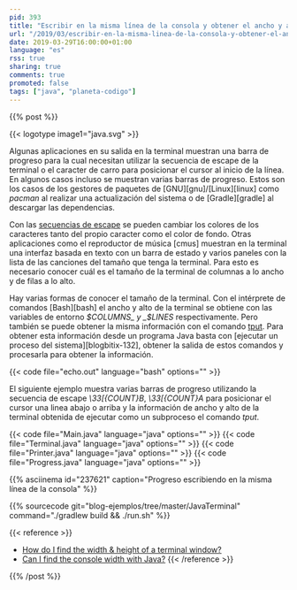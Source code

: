 ```yaml
---
pid: 393
title: "Escribir en la misma línea de la consola y obtener el ancho y alto de la terminal con Java"
url: "/2019/03/escribir-en-la-misma-linea-de-la-consola-y-obtener-el-ancho-y-alto-de-la-terminal-con-java/"
date: 2019-03-29T16:00:00+01:00
language: "es"
rss: true
sharing: true
comments: true
promoted: false
tags: ["java", "planeta-codigo"]
---
```


{{% post %}}

{{< logotype image1="java.svg" >}}

Algunas aplicaciones en su salida en la terminal muestran una barra de progreso para la cual necesitan utilizar la secuencia de escape de la terminal o el caracter de carro para posicionar el cursor al inicio de la línea. En algunos casos incluso se muestran varias barras de progreso. Estos son los casos de los gestores de paquetes de [GNU][gnu]/[Linux][linux] como _pacman_ al realizar una actualización del sistema o de [Gradle][gradle] al descargar las dependencias.

Con las [secuencias de escape](http://www.termsys.demon.co.uk/vtansi.htm) se pueden cambiar los colores de los caracteres tanto del propio caracter como el color de fondo. Otras aplicaciones como el reproductor de música [cmus] muestran en la terminal una interfaz basada en texto con un barra de estado y varios paneles con la lista de las canciones del tamaño que tenga la terminal. Para esto es necesario conocer cuál es el tamaño de la terminal de columnas a lo ancho y de filas a lo alto.

Hay varias formas de conocer el tamaño de la terminal. Con el intérprete de comandos [Bash][bash] el ancho y alto de la terminal se obtiene con las variables de entorno _$COLUMNS_ y _$LINES_ respectivamente. Pero también se puede obtener la misma información con el comando [tput](https://linux.die.net/man/1/tput). Para obtener esta información desde un programa Java basta con [ejecutar un proceso del sistema][blogbitix-132], obtener la salida de estos comandos y procesarla para obtener la información.

{{< code file="echo.out" language="bash" options="" >}}

El siguiente ejemplo muestra varias barras de progreso utilizando la secuencia de escape _\33[{COUNT}B_, _\33[{COUNT}A_ para posicionar el cursor una linea abajo o arriba y la información de ancho y alto de la terminal obtenida de ejecutar como un subproceso el comando _tput_.

{{< code file="Main.java" language="java" options="" >}}
{{< code file="Terminal.java" language="java" options="" >}}
{{< code file="Printer.java" language="java" options="" >}}
{{< code file="Progress.java" language="java" options="" >}}

{{% asciinema id="237621"    caption="Progreso escribiendo en la misma línea de la consola" %}}

{{% sourcecode git="blog-ejemplos/tree/master/JavaTerminal" command="./gradlew build && ./run.sh" %}}

{{< reference >}}
* [How do I find the width & height of a terminal window?](https://stackoverflow.com/questions/263890/how-do-i-find-the-width-height-of-a-terminal-window)
* [Can I find the console width with Java?](https://stackoverflow.com/questions/1286461/can-i-find-the-console-width-with-java)
{{< /reference >}}

{{% /post %}}
